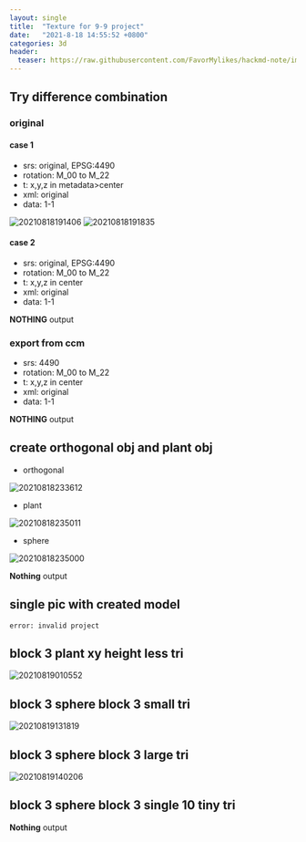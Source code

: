 ```yaml
---
layout: single
title:  "Texture for 9-9 project"
date:   "2021-8-18 14:55:52 +0800"
categories: 3d
header:
  teaser: https://raw.githubusercontent.com/FavorMylikes/hackmd-note/img/img20210816194645.png
---
```


## Try difference combination

### original

#### case 1

- srs: original, EPSG:4490
- rotation: M_00 to M_22
- t: x,y,z in metadata>center
- xml: original
- data: 1-1

<img src="https://raw.githubusercontent.com/FavorMylikes/hackmd-note/img/img20210818191406.png" alt="20210818191406"/>
<img src="https://raw.githubusercontent.com/FavorMylikes/hackmd-note/img/img20210818191835.png" alt="20210818191835"/>

#### case 2

- srs: original, EPSG:4490
- rotation: M_00 to M_22
- t: x,y,z in center
- xml: original
- data: 1-1

**NOTHING** output

### export from ccm

- srs: 4490
- rotation: M_00 to M_22
- t: x,y,z in center
- xml: original
- data: 1-1

**NOTHING** output

## create orthogonal obj and plant obj

- orthogonal

<img src="https://raw.githubusercontent.com/FavorMylikes/hackmd-note/img/img20210818233612.png" alt="20210818233612"/>

- plant

<img src="https://raw.githubusercontent.com/FavorMylikes/hackmd-note/img/img20210818235011.png" alt="20210818235011"/>

- sphere

<img src="https://raw.githubusercontent.com/FavorMylikes/hackmd-note/img/img20210818235000.png" alt="20210818235000"/>

**Nothing** output

## single pic with created model

`error: invalid project`

## block 3 plant xy height less tri

<img src="https://raw.githubusercontent.com/FavorMylikes/hackmd-note/img/img20210819010552.png" alt="20210819010552"/>

## block 3 sphere block 3 small tri

<img src="https://raw.githubusercontent.com/FavorMylikes/hackmd-note/img/img20210819131819.png" alt="20210819131819"/>

## block 3 sphere block 3 large tri

<img src="https://raw.githubusercontent.com/FavorMylikes/hackmd-note/img/img20210819140206.png" alt="20210819140206"/>

## block 3 sphere block 3 single 10 tiny tri

**Nothing** output
